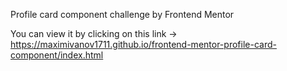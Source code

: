 Profile card component challenge by Frontend Mentor

You can view it by clicking on this link -> https://maximivanov1711.github.io/frontend-mentor-profile-card-component/index.html
